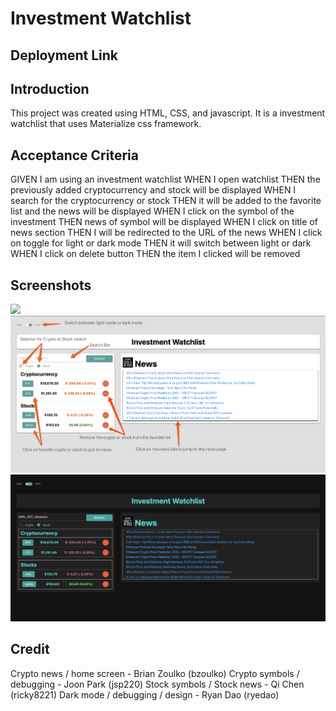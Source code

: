 
# Investment Watchlist

## Deployment Link

## Introduction
This project was created using HTML, CSS, and javascript. It is a investment watchlist that uses Materialize css framework. 

## Acceptance Criteria
GIVEN I am using an investment watchlist
WHEN I open watchlist
THEN the previously added cryptocurrency and stock will be displayed
WHEN I search for the cryptocurrency or stock
THEN it will be added to the favorite list and the news will be displayed
WHEN I click on the symbol of the investment
THEN news of symbol will be displayed
WHEN I click on title of news section
THEN I will be redirected to the URL of the news
WHEN I click on toggle for light or dark mode
THEN it will switch between light or dark
WHEN I click on delete button
THEN the item I clicked will be removed

## Screenshots
![](./images/introductionpage.png)
![](./images/investment.png)
![](./images/darkmode.png)

## Credit
Crypto news / home screen - Brian Zoulko (bzoulko)
Crypto symbols / debugging - Joon Park (jsp220)
Stock symbols / Stock news - Qi Chen (ricky8221)
Dark mode / debugging / design - Ryan Dao (ryedao)